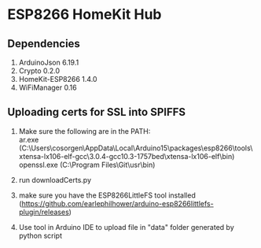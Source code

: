 # ESP8266 HomeKit Hub

## Dependencies

1. ArduinoJson 6.19.1
2. Crypto 0.2.0
3. HomeKit-ESP8266 1.4.0
4. WiFiManager 0.16

## Uploading certs for SSL into SPIFFS

1. Make sure the following are in the PATH:  
ar.exe (C:\Users\cosorgen\AppData\Local\Arduino15\packages\esp8266\tools\xtensa-lx106-elf-gcc\3.0.4-gcc10.3-1757bed\xtensa-lx106-elf\bin)  
openssl.exe (C:\Program Files\Git\usr\bin)  
  
2. run downloadCerts.py

<!-- 3. make sure you have ESP8266FS tool installed (https://github.com/esp8266/arduino-esp8266fs-plugin/releases) -->

3. make sure you have the ESP8266LittleFS tool installed (https://github.com/earlephilhower/arduino-esp8266littlefs-plugin/releases)  

4. Use tool in Arduino IDE to upload file in "data" folder generated by python script